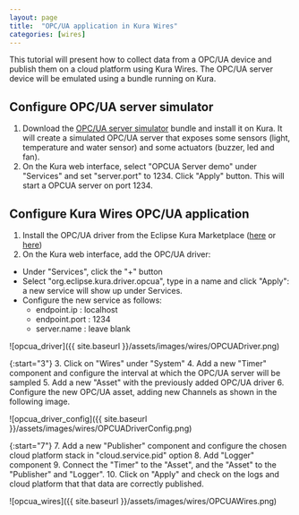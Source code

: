 ```yaml
---
layout: page
title:  "OPC/UA application in Kura Wires"
categories: [wires]
---
```


This tutorial will present how to collect data from a OPC/UA device and publish them on a cloud platform using Kura Wires. The OPC/UA server device will be emulated using a bundle running on Kura.

## Configure OPC/UA server simulator

1. Download the [OPC/UA server simulator](https://s3.amazonaws.com/kura-resources/opcua_demo_server.dp) bundle and install it on Kura. It will create a simulated OPC/UA server that exposes some sensors (light, temperature and water sensor) and some actuators (buzzer, led and fan).
2. On the Kura web interface, select "OPCUA Server demo" under "Services" and set "server.port" to 1234. Click "Apply" button. This will start a OPCUA server on port 1234.

## Configure Kura Wires OPC/UA application

1. Install the OPC/UA driver from the Eclipse Kura Marketplace ([here](https://marketplace.eclipse.org/content/opc-ua-driver-eclipse-kura-3xy) or [here](https://marketplace.eclipse.org/content/opc-ua-driver-eclipse-kura-4xy))
2. On the Kura web interface, add the OPC/UA driver:
  * Under "Services", click the "+" button
  * Select "org.eclipse.kura.driver.opcua", type in a name and click "Apply": a new service will show up under Services.
  * Configure the new service as follows:
    * endpoint.ip : localhost
    * endpoint.port : 1234
    * server.name : leave blank

![opcua_driver]({{ site.baseurl }}/assets/images/wires/OPCUADriver.png)

{:start="3"}
3. Click on "Wires" under "System"
4. Add a new "Timer" component and configure the interval at which the OPC/UA server will be sampled
5. Add a new "Asset" with the previously added OPC/UA driver
6. Configure the new OPC/UA asset, adding new Channels as shown in the following image.

![opcua_driver_config]({{ site.baseurl }}/assets/images/wires/OPCUADriverConfig.png)

{:start="7"}
7. Add a new "Publisher" component and configure the chosen cloud platform stack in "cloud.service.pid" option
8. Add "Logger" component
9. Connect the "Timer" to the "Asset", and the "Asset" to the "Publisher" and "Logger".
10. Click on "Apply" and check on the logs and cloud platform that that data are correctly published.

![opcua_wires]({{ site.baseurl }}/assets/images/wires/OPCUAWires.png)
